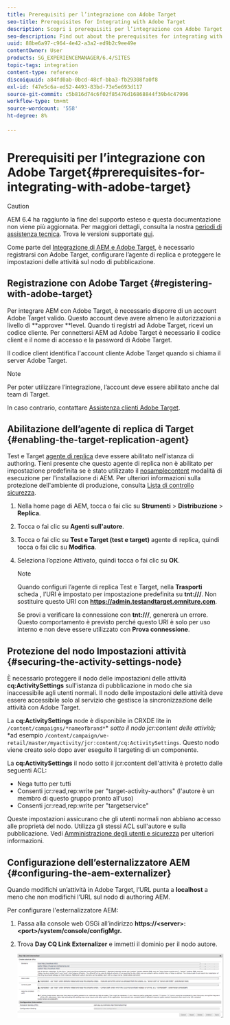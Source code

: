 ```yaml
---
title: Prerequisiti per l’integrazione con Adobe Target
seo-title: Prerequisites for Integrating with Adobe Target
description: Scopri i prerequisiti per l’integrazione con Adobe Target.
seo-description: Find out about the prerequisites for integrating with Adobe Target.
uuid: 88be6a97-c964-4e42-a3a2-ed9b2c9ee49e
contentOwner: User
products: SG_EXPERIENCEMANAGER/6.4/SITES
topic-tags: integration
content-type: reference
discoiquuid: a84fd0ab-0bcd-48cf-bba3-fb29308fa0f8
exl-id: f47e5c6a-ed52-4493-83bd-73e5e693d117
source-git-commit: c5b816d74c6f02f85476d16868844f39b4c47996
workflow-type: tm+mt
source-wordcount: '558'
ht-degree: 8%

---
```


# Prerequisiti per l’integrazione con Adobe Target{#prerequisites-for-integrating-with-adobe-target}

>[!CAUTION]
>
>AEM 6.4 ha raggiunto la fine del supporto esteso e questa documentazione non viene più aggiornata. Per maggiori dettagli, consulta la nostra [periodi di assistenza tecnica](https://helpx.adobe.com/it/support/programs/eol-matrix.html). Trova le versioni supportate [qui](https://experienceleague.adobe.com/docs/).

Come parte del [Integrazione di AEM e Adobe Target](/help/sites-administering/target.md), è necessario registrarsi con Adobe Target, configurare l’agente di replica e proteggere le impostazioni delle attività sul nodo di pubblicazione.

## Registrazione con Adobe Target {#registering-with-adobe-target}

Per integrare AEM con Adobe Target, è necessario disporre di un account Adobe Target valido. Questo account deve avere almeno le autorizzazioni a livello di **approver **level. Quando ti registri ad Adobe Target, ricevi un codice cliente. Per connettersi AEM ad Adobe Target è necessario il codice client e il nome di accesso e la password di Adobe Target.

Il codice client identifica l&#39;account cliente Adobe Target quando si chiama il server Adobe Target.

>[!NOTE]
>
>Per poter utilizzare l’integrazione, l’account deve essere abilitato anche dal team di Target.
>
>
>In caso contrario, contattare [Assistenza clienti Adobe Target](https://experienceleague.adobe.com/docs/target/using/cmp-resources-and-contact-information.html).

## Abilitazione dell’agente di replica di Target {#enabling-the-target-replication-agent}

Test e Target [agente di replica](/help/sites-deploying/replication.md) deve essere abilitato nell’istanza di authoring. Tieni presente che questo agente di replica non è abilitato per impostazione predefinita se è stato utilizzato il [nosamplecontent](/help/sites-deploying/configure-runmodes.md#using-samplecontent-and-nosamplecontent) modalità di esecuzione per l&#39;installazione di AEM. Per ulteriori informazioni sulla protezione dell&#39;ambiente di produzione, consulta [Lista di controllo sicurezza](/help/sites-administering/security-checklist.md).

1. Nella home page di AEM, tocca o fai clic su **Strumenti** > **Distribuzione** > **Replica**.
1. Tocca o fai clic su **Agenti sull&#39;autore**.
1. Tocca o fai clic su **Test e Target (test e target)** agente di replica, quindi tocca o fai clic su **Modifica**.
1. Seleziona l’opzione Attivato, quindi tocca o fai clic su **OK**.

   >[!NOTE]
   >
   >Quando configuri l’agente di replica Test e Target, nella **Trasporti** scheda , l’URI è impostato per impostazione predefinita su **tnt:///**. Non sostituire questo URI con **https://admin.testandtarget.omniture.com**.
   >
   >Se provi a verificare la connessione con **tnt:///**, genererà un errore. Questo comportamento è previsto perché questo URI è solo per uso interno e non deve essere utilizzato con **Prova connessione**.

## Protezione del nodo Impostazioni attività {#securing-the-activity-settings-node}

È necessario proteggere il nodo delle impostazioni delle attività **cq:ActivitySettings** sull&#39;istanza di pubblicazione in modo che sia inaccessibile agli utenti normali. Il nodo delle impostazioni delle attività deve essere accessibile solo al servizio che gestisce la sincronizzazione delle attività con Adobe Target.

La **cq:ActivitySettings** node è disponibile in CRXDE lite in `/content/campaigns/*nameofbrand*`* *sotto il nodo jcr:content delle attività;* *ad esempio `/content/campaign/we-retail/master/myactivity/jcr:content/cq:ActivitySettings`. Questo nodo viene creato solo dopo aver eseguito il targeting di un componente.

La **cq:ActivitySettings** il nodo sotto il jcr:content dell&#39;attività è protetto dalle seguenti ACL:

* Nega tutto per tutti
* Consenti jcr:read,rep:write per &quot;target-activity-authors&quot; (l&#39;autore è un membro di questo gruppo pronto all&#39;uso)
* Consenti jcr:read,rep:write per &quot;targetservice&quot;

Queste impostazioni assicurano che gli utenti normali non abbiano accesso alle proprietà del nodo. Utilizza gli stessi ACL sull&#39;autore e sulla pubblicazione. Vedi [Amministrazione degli utenti e sicurezza](/help/sites-administering/security.md) per ulteriori informazioni.

## Configurazione dell’esternalizzatore AEM {#configuring-the-aem-externalizer}

Quando modifichi un’attività in Adobe Target, l’URL punta a **localhost** a meno che non modifichi l’URL sul nodo di authoring AEM.

Per configurare l&#39;esternalizzatore AEM:

1. Passa alla console web OSGi all’indirizzo **https://&lt;server>:&lt;port>/system/console/configMgr.**
1. Trova **Day CQ Link Externalizer** e immetti il dominio per il nodo autore.

   ![chlimage_1-120](assets/chlimage_1-120.png)

